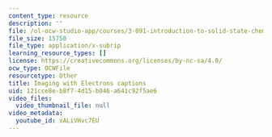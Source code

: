 ```yaml
---
content_type: resource
description: ''
file: /ol-ocw-studio-app/courses/3-091-introduction-to-solid-state-chemistry-fall-2018/xALiVHvc7EU_captions.webvtt
file_size: 15750
file_type: application/x-subrip
learning_resource_types: []
license: https://creativecommons.org/licenses/by-nc-sa/4.0/
ocw_type: OCWFile
resourcetype: Other
title: Imaging with Electrons captions
uid: 121cce8e-b8f7-4d15-b046-a641c92f5ae6
video_files:
  video_thumbnail_file: null
video_metadata:
  youtube_id: xALiVHvc7EU
---
```

